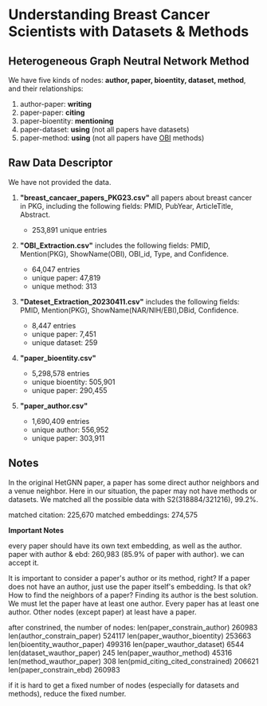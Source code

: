 # Understanding Breast Cancer Scientists with Datasets & Methods

## Heterogeneous Graph Neutral Network Method

We have five kinds of nodes: **author, paper, bioentity, dataset, method**, and their relationships:

1. author-paper: **writing**
2. paper-paper: **citing**
3. paper-bioentity: **mentioning**
4. paper-dataset: **using** (not all papers have datasets)
5. paper-method: **using** (not all papers have [OBI](https://obi-ontology.org/) methods)

## Raw Data Descriptor

We have not provided the data.

1. **"breast_cancaer_papers_PKG23.csv"** all papers about breast cancer in PKG, including the following fields: PMID, PubYear, ArticleTitle, Abstract.
    - 253,891 unique entries

2. **"OBI_Extraction.csv"** includes the following fields: PMID, Mention(PKG), ShowName(OBI), OBI_id, Type, and Confidence.
    - 64,047 entries
    - unique paper: 47,819
    - unique method: 313

3. **"Dateset_Extraction_20230411.csv"** includes the following fields: PMID, Mention(PKG), ShowName(NAR/NIH/EBI),DBid, Confidence.
    - 8,447 entries
    - unique paper: 7,451
    - unique dataset: 259

4. **"paper_bioentity.csv"**
    - 5,298,578 entries
    - unique bioentity: 505,901
    - unique paper: 290,455

5. **"paper_author.csv"**
    - 1,690,409 entries
    - unique author: 556,952
    - unique paper: 303,911

## Notes

In the original HetGNN paper, a paper has some direct author neighbors and a venue neighbor.
Here in our situation, the paper may not have methods or datasets. We matched all the possible data with S2(318884/321216), 99.2%.

matched citation: 225,670
matched embeddings: 274,575


**Important Notes**

every paper should have its own text embedding, as well as the author.
paper with author & ebd: 260,983 (85.9% of paper with author). we can accept it.

It is important to consider a paper's author or its method, right?
If a paper does not have an author, just use the paper itself's embedding. Is that ok?
How to find the neighbors of a paper? Finding its author is the best solution. We must let the paper have at least one author.
Every paper has at least one author.
Other nodes (except paper) at least have a paper.

after constrined, the number of nodes:
len(paper_constrain_author) 260983
len(author_constrain_paper) 524117
len(paper_wauthor_bioentity) 253663
len(bioentity_wauthor_paper) 499316
len(paper_wauthor_dataset) 6544
len(dataset_wauthor_paper) 245
len(paper_wauthor_method) 45316
len(method_wauthor_paper) 308
len(pmid_citing_cited_constrained) 206621
len(paper_constrain_ebd) 260983

if it is hard to get a fixed number of nodes (especially for datasets and methods), reduce the fixed number.